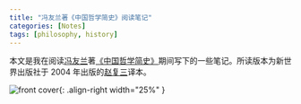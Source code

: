 ```yaml
---
title: "冯友兰著《中国哲学简史》阅读笔记"
categories: [Notes]
tags: [philosophy, history]
---
```


本文是我在阅读[冯友兰](https://zh.wikipedia.org/wiki/%E5%86%AF%E5%8F%8B%E5%85%B0)著[《中国哲学简史》](https://book.douban.com/subject/1021273/)期间写下的一些笔记。所读版本为新世界出版社于 2004 年出版的[赵复三](https://zh.wikipedia.org/wiki/%E8%B5%B5%E5%A4%8D%E4%B8%89)译本。

![front cover](https://img9.doubanio.com/view/subject/s/public/s1069364.jpg){: .align-right width="25%" }

